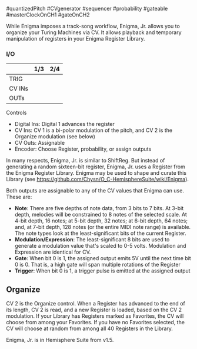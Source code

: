 #quantizedPitch #CVgenerator #sequencer #probability #gateable #masterClockOnCH1 #gateOnCH2 

While Enigma imposes a track-song workflow, Enigma, Jr. allows you to organize your Turing Machines via CV. It allows playback and temporary manipulation of registers in your Enigma Register Library.

### I/O

|        | 1/3 | 2/4 |
| ------ | :-: | :-: |
| TRIG   |     |     |
| CV INs |     |     |
| OUTs   |     |     |


Controls
* Digital Ins: Digital 1 advances the register
* CV Ins: CV 1 is a bi-polar modulation of the pitch, and CV 2 is the Organize modulation (see below)
* CV Outs: Assignable
* Encoder: Choose Register, probability, or assign outputs

In many respects, Enigma, Jr. is similar to ShiftReg. But instead of generating a random sixteen-bit register, Enigma, Jr. uses a Register from the Enigma Register Library. Enigma may be used to shape and curate this Library (see https://github.com/Chysn/O_C-HemisphereSuite/wiki/Enigma).

Both outputs are assignable to any of the CV values that Enigma can use. These are:

* **Note**: There are five depths of note data, from 3 bits to 7 bits. At 3-bit depth, melodies will be constrained to 8 notes of the selected scale. At 4-bit depth, 16 notes; at 5-bit depth, 32 notes; at 6-bit depth, 64 notes; and, at 7-bit depth, 128 notes (or the entire MIDI note range) is available. The note types look at the least-significant bits of the current Register.
* **Modulation/Expression**: The least-significant 8 bits are used to generate a modulation value that's scaled to 0-5 volts. Modulation and Expression are identical for CV.
* **Gate**: When bit 0 is 1, the assigned output emits 5V until the next time bit 0 is 0. That is, a high gate will span multiple rotations of the Register
* **Trigger**: When bit 0 is 1, a trigger pulse is emitted at the assigned output

## Organize

CV 2 is the Organize control. When a Register has advanced to the end of its length, CV 2 is read, and a new Register is loaded, based on the CV 2 modulation. If your Library has Registers marked as Favorites, the CV will choose from among your Favorites. If you have no Favorites selected, the CV will choose at random from among all 40 Registers in the Library.

Enigma, Jr. is in Hemisphere Suite from v1.5.